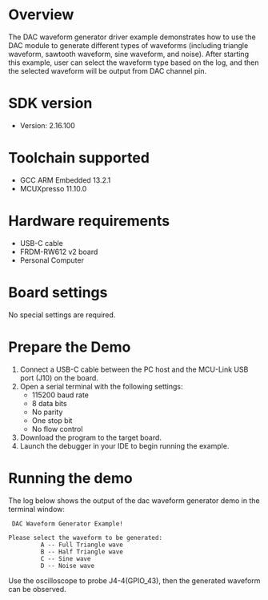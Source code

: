 Overview
========
The DAC waveform generator driver example demonstrates how to use the DAC module to generate different types of waveforms
(including triangle waveform, sawtooth waveform, sine waveform, and noise). After starting this example, user can select
the waveform type based on the log, and then the selected waveform will be output from  DAC channel pin.

SDK version
===========
- Version: 2.16.100

Toolchain supported
===================
- GCC ARM Embedded  13.2.1
- MCUXpresso  11.10.0

Hardware requirements
=====================
- USB-C cable
- FRDM-RW612 v2 board
- Personal Computer

Board settings
==============
No special settings are required.

Prepare the Demo
================
1.  Connect a USB-C cable between the PC host and the MCU-Link USB port (J10) on the board.
2.  Open a serial terminal with the following settings:
    - 115200 baud rate
    - 8 data bits
    - No parity
    - One stop bit
    - No flow control
3.  Download the program to the target board.
4.  Launch the debugger in your IDE to begin running the example.

Running the demo
================
The log below shows the output of the dac waveform generator demo in the terminal window:
~~~~~~~~~~~~~~~~~~~~~~~~~~~~~~~~~~~
 DAC Waveform Generator Example!

Please select the waveform to be generated:
         A -- Full Triangle wave
         B -- Half Triangle wave
         C -- Sine wave
         D -- Noise wave
~~~~~~~~~~~~~~~~~~~~~~~~~~~~~~~~~~~
Use the oscilloscope to probe J4-4(GPIO_43), then the generated waveform can be observed.

